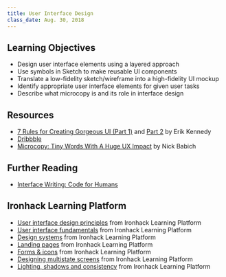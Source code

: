 ```yaml
---
title: User Interface Design
class_date: Aug. 30, 2018
---
```



Learning Objectives
-------------------

- Design user interface elements using a layered approach
- Use symbols in Sketch to make reusable UI components
- Translate a low-fidelity sketch/wireframe into a high-fidelity UI mockup
- Identify appropriate user interface elements for given user tasks
- Describe what microcopy is and its role in interface design


Resources
---------

- [7 Rules for Creating Gorgeous UI (Part 1)](https://medium.com/@erikdkennedy/7-rules-for-creating-gorgeous-ui-part-1-559d4e805cda) and [Part 2](https://medium.com/@erikdkennedy/7-rules-for-creating-gorgeous-ui-part-2-430de537ba96) by Erik Kennedy
- [Dribbble](https://dribbble.com)
- [Microcopy: Tiny Words With A Huge UX Impact](https://uxplanet.org/microcopy-tiny-words-with-a-huge-ux-impact-90140acc6e42) by Nick Babich


Further Reading
---------------

- [Interface Writing: Code for Humans](https://www.nicolefenton.com/interface-writing/)


Ironhack Learning Platform
---------------------------

- [User interface design principles](http://learn.ironhack.com/#/learning_unit/5033) from Ironhack Learning Platform
- [User interface fundamentals](http://learn.ironhack.com/#/learning_unit/5060) from Ironhack Learning Platform
- [Design systems](http://learn.ironhack.com/#/learning_unit/5079) from Ironhack Learning Platform
- [Landing pages](http://learn.ironhack.com/#/learning_unit/5098) from Ironhack Learning Platform
- [Forms & icons](http://learn.ironhack.com/#/learning_unit/5072) from Ironhack Learning Platform
- [Designing multistate screens](http://learn.ironhack.com/#/learning_unit/5075) from Ironhack Learning Platform
- [Lighting, shadows and consistency](http://learn.ironhack.com/#/learning_unit/5076) from Ironhack Learning Platform
